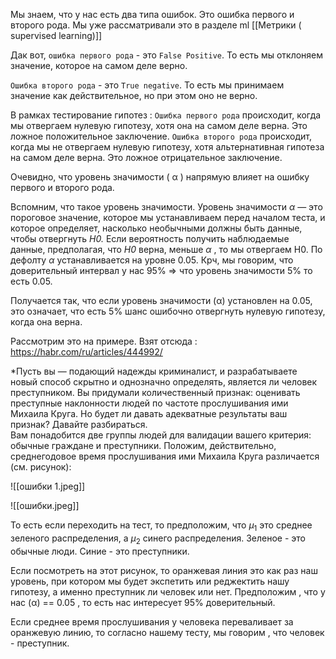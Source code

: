 Мы знаем, что у нас есть два типа ошибок. Это ошибка первого и второго рода. Мы уже рассматривали это в разделе ml [[Метрики ( supervised  learning)]] 

Дак вот, `ошибка первого рода` - это `False Positive`. То есть мы отклоняем значение, которое на самом деле верно. 

`Ошибка второго рода` - это `True negative`. То есть мы принимаем значение как действительное, но при этом оно не верно.  

В рамках тестирование гипотез : `Ошибка первого рода` происходит, когда мы отвергаем нулевую гипотезу, хотя она на самом деле верна. Это ложное положительное заключение. `Ошибка второго рода` происходит, когда мы не отвергаем нулевую гипотезу, хотя альтернативная гипотеза на самом деле верна. Это ложное отрицательное заключение.

Очевидно, что уровень значимости ( α ) напрямую влияет на ошибку первого и второго рода. 

Вспомним, что такое уровень значимости. Уровень значимости _α_ — это пороговое значение, которое мы устанавливаем перед началом теста, и которое определяет, насколько необычными должны быть данные, чтобы отвергнуть _H0._ Если вероятность получить наблюдаемые данные, предполагая, что _H0_ верна, меньше _α_ , то мы отвергаем H0. По дефолту _α_ устанавливается на уровне 0.05. Крч, мы говорим, что доверительный интервал у нас 95% => что уровень значимости 5% то есть 0.05.

Получается так, что если уровень значимости (α) установлен на 0.05, это означает, что есть 5% шанс ошибочно отвергнуть нулевую гипотезу, когда она верна.

Рассмотрим это на примере. Взят отсюда : https://habr.com/ru/articles/444992/

*Пусть вы — подающий надежды криминалист, и разрабатываете новый способ скрытно и однозначно определять, является ли человек преступником. Вы придумали количественный признак: оценивать преступные наклонности людей по частоте прослушивания ими Михаила Круга. Но будет ли давать адекватные результаты ваш признак? Давайте разбираться.  
Вам понадобится две группы людей для валидации вашего критерия: обычные граждане и преступники. Положим, действительно, среднегодовое время прослушивания ими Михаила Круга различается (см. рисунок):

![[ошибки 1.jpeg]]

![[ошибки.jpeg]]

 То есть если переходить на тест, то предположим, что  $\mu_1$ это среднее зеленого распределения, а  $\mu_2$  синего распределения.  Зеленое - это обычные люди. Синие - это преступники. 

Если посмотреть на этот рисунок, то оранжевая линия это как раз наш уровень, при котором мы будет экспетить или реджектить нашу гипотезу, а именно преступник ли человек или нет. Предположим , что у нас (α) == 0.05 , то есть нас интересует 95% доверительный. 

Если среднее время прослушивания у человека переваливает за оранжевую линию, то согласно нашему тесту, мы говорим , что человек - преступник.